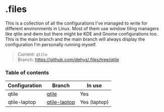 # .files

This is a collection of all the configurations I've managed to write for different environments in Linux. Most of them use window tiling managers like qtile and dwm but there might be KDE and Gnome configurations too. This is the main branch and the main branch will always display the configuration I'm personally running myself. 

> Current: `qtile` <br>
> Branch: https://github.com/dehys/.files/tree/qtile


### Table of contents
| Configuration  | Branch | In use |
| --------  | ------------------- | --------------------- |
| qtile | [qtile](https://github.com/dehys/.files/tree/qtile) | Yes | 
| qtile-laptop | [qtile-laptop](https://github.com/dehys/.files/tree/qtile-laptop) | Yes (laptop) | 
